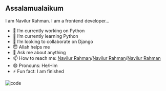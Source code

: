 ## Assalamualaikum

I am Navilur Rahman. I am a frontend developer...


- 🔭 I’m currently working on Python 
- 🌱 I’m currently learning Python
- 👯 I’m looking to collaborate on Django
- 😇 Allah helps me
- 💬 Ask me about anything
- 📫 How to reach me: [Navilur Rahman](https://www.facebook.com/navilur.rahman)/[Navilur Rahman](https://www.linkedin.com/in/navilur-rahman/)/[Navilur Rahman](https://navilur.github.io/)
- 😄 Pronouns: He/Him
- ⚡ Fun fact: I am finished

![code](https://user-images.githubusercontent.com/56089501/127771265-362ee13b-2e9d-4d0b-b558-d81eb08517ac.gif)
